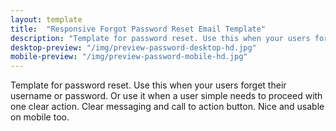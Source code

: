 ```yaml
---
layout: template
title:  "Responsive Forgot Password Reset Email Template"
description: "Template for password reset. Use this when your users forget their username or password. Or use it when a user simple needs to proceed with one clear action."
desktop-preview: "/img/preview-password-desktop-hd.jpg"
mobile-preview: "/img/preview-password-mobile-hd.jpg"
---
```


<p>Template for password reset. Use this when your users forget their username or password. Or use it when a user simple needs to proceed with one clear action. Clear messaging and call to action button. Nice and usable on mobile too.</p>


